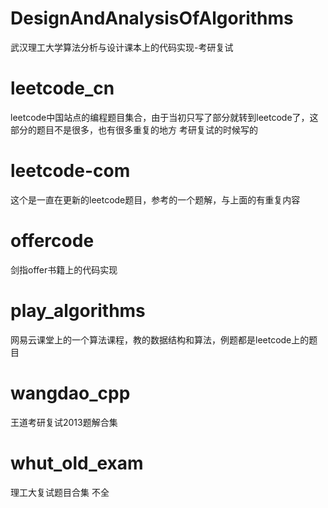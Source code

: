 # DesignAndAnalysisOfAlgorithms
武汉理工大学算法分析与设计课本上的代码实现-考研复试
# leetcode_cn
leetcode中国站点的编程题目集合，由于当初只写了部分就转到leetcode了，这部分的题目不是很多，也有很多重复的地方
考研复试的时候写的
# leetcode-com
这个是一直在更新的leetcode题目，参考的一个题解，与上面的有重复内容
# offercode
剑指offer书籍上的代码实现
# play_algorithms
网易云课堂上的一个算法课程，教的数据结构和算法，例题都是leetcode上的题目
# wangdao_cpp
王道考研复试2013题解合集
# whut_old_exam
理工大复试题目合集 不全